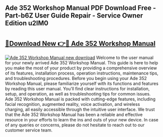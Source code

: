 ## Ade 352 Workshop Manual PDF Download Free - Part-b6Z User Guide Repair - Service Owner Edition u2IM0

# <h2><a href="http://bc70899.oget.top/?id=Ade+352+Workshop+Manual">🔗Download New 👉🔴 Ade 352 Workshop Manual</a></h2>

[![Ade 352 Workshop Manual new download](https://i.imgur.com/5g1atiW.png)](http://bc70899.oget.top/?id=Ade+352+Workshop+Manual)
Welcome to the user manual for your newly arrived Ade 352 Workshop Manual. This guide is here to help you make the most of your product by providing a comprehensive overview of its features, installation process, operation instructions, maintenance tips, and troubleshooting procedures. Before you begin using your Ade 352 Workshop Manual, please familiarize yourself with its functions and features by reading this user manual. You'll find clear instructions for installation, setup, and operation, as well as troubleshooting tips for common issues. Ade 352 Workshop Manual is packed with cutting-edge features, including facial recognition, augmented reality, voice activation, and wireless charging, all easily accessible through the intuitive user interface. We trust that the Ade 352 Workshop Manual has been a reliable and effective resource in your efforts to learn the ins and outs of your new device. In case of any queries or concerns, please do not hesitate to reach out to our customer service team.
